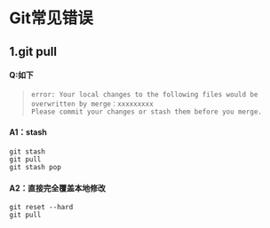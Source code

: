 # Git常见错误

## 1.git pull

#### Q:如下

> ```text
> error: Your local changes to the following files would be overwritten by merge：xxxxxxxxx
> Please commit your changes or stash them before you merge.
> ```

####  A1：stash

```text
git stash
git pull
git stash pop
```

####  A2：直接完全覆盖本地修改

```text
git reset --hard
git pull
```

